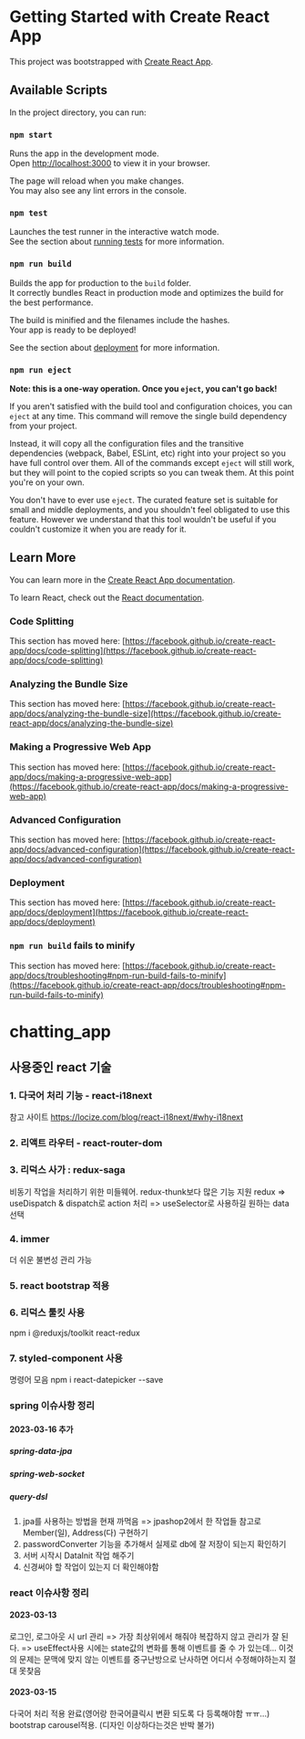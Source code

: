 # Getting Started with Create React App

This project was bootstrapped with [Create React App](https://github.com/facebook/create-react-app).

## Available Scripts

In the project directory, you can run:

### `npm start`

Runs the app in the development mode.\
Open [http://localhost:3000](http://localhost:3000) to view it in your browser.

The page will reload when you make changes.\
You may also see any lint errors in the console.

### `npm test`

Launches the test runner in the interactive watch mode.\
See the section about [running tests](https://facebook.github.io/create-react-app/docs/running-tests) for more information.

### `npm run build`

Builds the app for production to the `build` folder.\
It correctly bundles React in production mode and optimizes the build for the best performance.

The build is minified and the filenames include the hashes.\
Your app is ready to be deployed!

See the section about [deployment](https://facebook.github.io/create-react-app/docs/deployment) for more information.

### `npm run eject`

**Note: this is a one-way operation. Once you `eject`, you can't go back!**

If you aren't satisfied with the build tool and configuration choices, you can `eject` at any time. This command will remove the single build dependency from your project.

Instead, it will copy all the configuration files and the transitive dependencies (webpack, Babel, ESLint, etc) right into your project so you have full control over them. All of the commands except `eject` will still work, but they will point to the copied scripts so you can tweak them. At this point you're on your own.

You don't have to ever use `eject`. The curated feature set is suitable for small and middle deployments, and you shouldn't feel obligated to use this feature. However we understand that this tool wouldn't be useful if you couldn't customize it when you are ready for it.

## Learn More

You can learn more in the [Create React App documentation](https://facebook.github.io/create-react-app/docs/getting-started).

To learn React, check out the [React documentation](https://reactjs.org/).

### Code Splitting

This section has moved here: [https://facebook.github.io/create-react-app/docs/code-splitting](https://facebook.github.io/create-react-app/docs/code-splitting)

### Analyzing the Bundle Size

This section has moved here: [https://facebook.github.io/create-react-app/docs/analyzing-the-bundle-size](https://facebook.github.io/create-react-app/docs/analyzing-the-bundle-size)

### Making a Progressive Web App

This section has moved here: [https://facebook.github.io/create-react-app/docs/making-a-progressive-web-app](https://facebook.github.io/create-react-app/docs/making-a-progressive-web-app)

### Advanced Configuration

This section has moved here: [https://facebook.github.io/create-react-app/docs/advanced-configuration](https://facebook.github.io/create-react-app/docs/advanced-configuration)

### Deployment

This section has moved here: [https://facebook.github.io/create-react-app/docs/deployment](https://facebook.github.io/create-react-app/docs/deployment)

### `npm run build` fails to minify

This section has moved here: [https://facebook.github.io/create-react-app/docs/troubleshooting#npm-run-build-fails-to-minify](https://facebook.github.io/create-react-app/docs/troubleshooting#npm-run-build-fails-to-minify)
# chatting_app

## 사용중인 react 기술

### 1. 다국어 처리 기능 - react-i18next
  참고 사이트 
  https://locize.com/blog/react-i18next/#why-i18next
  
### 2. 리액트 라우터 - react-router-dom
  
### 3. 리덕스 사가 : redux-saga 
  비동기 작업을 처리하기 위한 미들웨어. redux-thunk보다 많은 기능 지원
  redux => useDispatch & dispatch로 action 처리
        => useSelector로 사용하길 원하는 data 선택

### 4. immer 
  더 쉬운 불변성 관리 가능
 
### 5. react bootstrap 적용

### 6. 리덕스 툴킷 사용
   npm i @reduxjs/toolkit react-redux

### 7. styled-component 사용

명령어 모음
 npm i react-datepicker --save

### spring 이슈사항 정리
#### 2023-03-16 추가
##### spring-data-jpa
##### spring-web-socket
##### query-dsl

  1. jpa를 사용하는 방법을 현재 까먹음 => jpashop2에서 한 작업들 참고로 Member(일), Address(다) 구현하기 
  2. passwordConverter 기능을 추가해서 실제로 db에 잘 저장이 되는지 확인하기
  3. 서버 시작시 DataInit 작업 해주기
  4. 신경써야 할 작업이 있는지 더 확인해야함

### react 이슈사항 정리
#### 2023-03-13
로그인, 로그아웃 시 url 관리 => 가장 최상위에서 해줘야 복잡하지 않고 관리가 잘 된다. 
=> useEffect사용 시에는 state값의 변화를 통해 이벤트를 줄 수 가 있는데... 이것의 문제는 문맥에 맞지 않는 이벤트를 중구난방으로 난사하면 어디서 수정해야하는지 절대 못찾음

#### 2023-03-15
다국어 처리 적용 완료(영어랑 한국어클릭시 변환 되도록 다 등록해야함 ㅠㅠ...)
bootstrap carousel적용. (디자인 이상하다는것은 반박 불가)
